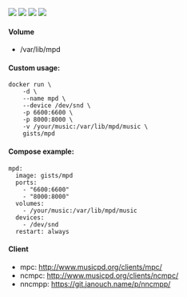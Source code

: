 ![](https://images.microbadger.com/badges/version/gists/mpd.svg) ![](https://images.microbadger.com/badges/image/gists/mpd.svg) ![](https://img.shields.io/docker/stars/gists/mpd.svg) ![](https://img.shields.io/docker/pulls/gists/mpd.svg)

#### Volume

- /var/lib/mpd

#### Custom usage:

    docker run \
        -d \
        --name mpd \
        --device /dev/snd \
        -p 6600:6600 \
        -p 8000:8000 \
        -v /your/music:/var/lib/mpd/music \
        gists/mpd

#### Compose example:

    mpd:
      image: gists/mpd
      ports:
        - "6600:6600"
        - "8000:8000"
      volumes:
        - /your/music:/var/lib/mpd/music
      devices:
        - /dev/snd
      restart: always

#### Client

- mpc: <http://www.musicpd.org/clients/mpc/>
- ncmpc: <http://www.musicpd.org/clients/ncmpc/>
- nncmpp: <https://git.janouch.name/p/nncmpp/>
